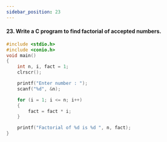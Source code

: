 ```yaml
---
sidebar_position: 23
---
```


#### 23. Write a C program to find factorial of accepted numbers.

```c
#include <stdio.h>
#include <conio.h>
void main()
{
    int n, i, fact = 1;
    clrscr();

    printf("Enter number : ");
    scanf("%d", &n);

    for (i = 1; i <= n; i++)
    {
        fact = fact * i;
    }

    printf("Factorial of %d is %d ", n, fact);
}
```

<!--
### Output

![d](outputs\23.jpg)
 -->
